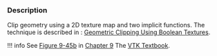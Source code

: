 ### Description

Clip geometry using a 2D texture map and two implicit functions. The
technique is described in : [Geometric Clipping Using Boolean
Textures](http://marchingcubes.org/images/c/c0/GeometricClippingUsingBooleanTextures.pdf).

!!! info
    See [Figure 9-45b](../../../VTKBook/09Chapter9/#Figure%209-45b) in [Chapter 9](../../../VTKBook/09Chapter9) The [VTK Textbook](../../../VTKBook/01Chapter1).
